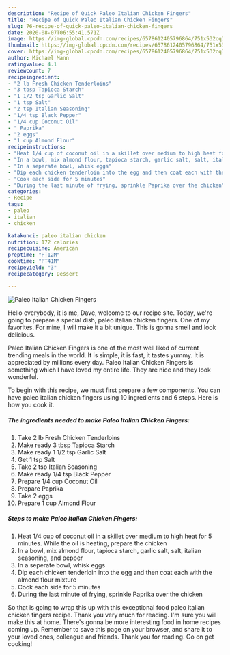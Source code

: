```yaml
---
description: "Recipe of Quick Paleo Italian Chicken Fingers"
title: "Recipe of Quick Paleo Italian Chicken Fingers"
slug: 76-recipe-of-quick-paleo-italian-chicken-fingers
date: 2020-08-07T06:55:41.571Z
image: https://img-global.cpcdn.com/recipes/6578612405796864/751x532cq70/paleo-italian-chicken-fingers-recipe-main-photo.jpg
thumbnail: https://img-global.cpcdn.com/recipes/6578612405796864/751x532cq70/paleo-italian-chicken-fingers-recipe-main-photo.jpg
cover: https://img-global.cpcdn.com/recipes/6578612405796864/751x532cq70/paleo-italian-chicken-fingers-recipe-main-photo.jpg
author: Michael Mann
ratingvalue: 4.1
reviewcount: 7
recipeingredient:
- "2 lb Fresh Chicken Tenderloins"
- "3 tbsp Tapioca Starch"
- "1 1/2 tsp Garlic Salt"
- "1 tsp Salt"
- "2 tsp Italian Seasoning"
- "1/4 tsp Black Pepper"
- "1/4 cup Coconut Oil"
- " Paprika"
- "2 eggs"
- "1 cup Almond Flour"
recipeinstructions:
- "Heat 1/4 cup of coconut oil in a skillet over medium to high heat for 5 minutes. While the oil is heating, prepare the chicken"
- "In a bowl, mix almond flour, tapioca starch, garlic salt, salt, italian seasoning, and pepper"
- "In a seperate bowl, whisk eggs"
- "Dip each chicken tenderloin into the egg and then coat each with the almond flour mixture"
- "Cook each side for 5 minutes"
- "During the last minute of frying, sprinkle Paprika over the chicken"
categories:
- Recipe
tags:
- paleo
- italian
- chicken

katakunci: paleo italian chicken 
nutrition: 172 calories
recipecuisine: American
preptime: "PT12M"
cooktime: "PT41M"
recipeyield: "3"
recipecategory: Dessert

---
```



![Paleo Italian Chicken Fingers](https://img-global.cpcdn.com/recipes/6578612405796864/751x532cq70/paleo-italian-chicken-fingers-recipe-main-photo.jpg)

Hello everybody, it is me, Dave, welcome to our recipe site. Today, we're going to prepare a special dish, paleo italian chicken fingers. One of my favorites. For mine, I will make it a bit unique. This is gonna smell and look delicious.

Paleo Italian Chicken Fingers is one of the most well liked of current trending meals in the world. It is simple, it is fast, it tastes yummy. It is appreciated by millions every day. Paleo Italian Chicken Fingers is something which I have loved my entire life. They are nice and they look wonderful.




To begin with this recipe, we must first prepare a few components. You can have paleo italian chicken fingers using 10 ingredients and 6 steps. Here is how you cook it.

##### The ingredients needed to make Paleo Italian Chicken Fingers:

1. Take 2 lb Fresh Chicken Tenderloins
1. Make ready 3 tbsp Tapioca Starch
1. Make ready 1 1/2 tsp Garlic Salt
1. Get 1 tsp Salt
1. Take 2 tsp Italian Seasoning
1. Make ready 1/4 tsp Black Pepper
1. Prepare 1/4 cup Coconut Oil
1. Prepare  Paprika
1. Take 2 eggs
1. Prepare 1 cup Almond Flour




##### Steps to make Paleo Italian Chicken Fingers:

1. Heat 1/4 cup of coconut oil in a skillet over medium to high heat for 5 minutes. While the oil is heating, prepare the chicken
1. In a bowl, mix almond flour, tapioca starch, garlic salt, salt, italian seasoning, and pepper
1. In a seperate bowl, whisk eggs
1. Dip each chicken tenderloin into the egg and then coat each with the almond flour mixture
1. Cook each side for 5 minutes
1. During the last minute of frying, sprinkle Paprika over the chicken




So that is going to wrap this up with this exceptional food paleo italian chicken fingers recipe. Thank you very much for reading. I'm sure you will make this at home. There's gonna be more interesting food in home recipes coming up. Remember to save this page on your browser, and share it to your loved ones, colleague and friends. Thank you for reading. Go on get cooking!
